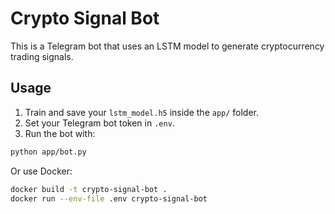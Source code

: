 # Crypto Signal Bot

This is a Telegram bot that uses an LSTM model to generate cryptocurrency trading signals.

## Usage

1. Train and save your `lstm_model.h5` inside the `app/` folder.
2. Set your Telegram bot token in `.env`.
3. Run the bot with:

```bash
python app/bot.py
```

Or use Docker:

```bash
docker build -t crypto-signal-bot .
docker run --env-file .env crypto-signal-bot
```
